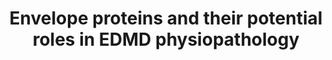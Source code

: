 ---
annotations:
- type: Disease Ontology
  value: Emery-Dreifuss muscular dystrophy
- type: Pathway Ontology
  value: disease pathway
authors:
- Laurent
- Marvin M2
- AlexanderPico
- Fehrhart
communities:
- RareDiseases
description: Schematic model of the nuclear envelope proteins and their potential
  roles in EDMD physiopathology.
last-edited: 2020-02-27
organisms:
- Homo sapiens
redirect_from:
- /index.php/Pathway:WP4535
- /instance/WP4535
schema-jsonld:
- '@context': https://schema.org/
  '@id': https://wikipathways.github.io/pathways/WP4535.html
  '@type': Dataset
  creator:
    '@type': Organization
    name: WikiPathways
  description: Schematic model of the nuclear envelope proteins and their potential
    roles in EDMD physiopathology.
  keywords:
  - ADCY6
  - ADCY7
  - TAZ
  - MAP3K9
  - ADCY4
  - CTGF
  - LEMD3
  - TMPO
  - SUN
  - SYNE1
  - MAPK3
  - SRF
  - ADCY3
  - Cofilin-1
  - SYNE3
  - Grb2
  - Smad2
  - TGFB3
  - Smad3
  - ADCY1
  - Smad4
  - TMEM43
  - ADCY10
  - EMD
  - YY1AP1
  - MAP2K2
  - ADCY2
  - ADCY5
  - MAPK1
  - KRAS
  - KIF5B
  - TGFB1
  - BANF1
  - HRAS
  - MAP2K1
  - LBR
  - TGFB2
  - RhoA
  - SYNE2
  - SYNE4
  - NRAS
  - SOS1
  - ADCY9
  - PLEC
  - ADCY8
  - SOS2
  license: CC0
  name: Envelope proteins and their potential roles in EDMD physiopathology
seo: CreativeWork
title: Envelope proteins and their potential roles in EDMD physiopathology
wpid: WP4535
---